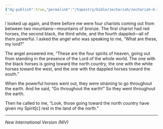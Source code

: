 ```yaml
---
{"dg-publish":true,"permalink":"/tapestry/bible/zechariah/zechariah-6-1-8/","title":"Zechariah 6:1-8","hide":true,"tags":["bible-verse","bible-verse"],"dgHomeLink":true,"dgShowLocalGraph":true,"dgEnableSearch":true}
---
```


I looked up again, and there before me were four chariots coming out from between two mountains—mountains of bronze.  The first chariot had red horses, the second black, the third white, and the fourth dappled—all of them powerful. I asked the angel who was speaking to me, “What are these, my lord?”

 The angel answered me, “These are the four spirits of heaven, going out from standing in the presence of the Lord of the whole world. The one with the black horses is going toward the north country, the one with the white horses toward the west, and the one with the dappled horses toward the south.”
 
When the powerful horses went out, they were straining to go throughout the earth. And he said, “Go throughout the earth!” So they went throughout the earth.

Then he called to me, “Look, those going toward the north country have given my Spirit[c] rest in the land of the north.”



---
*New International Version (NIV)*